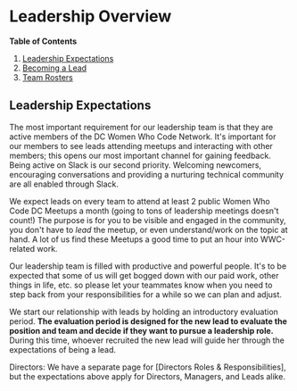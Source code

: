 # Leadership Overview

**Table of Contents**

1. [Leadership Expectations](https://github.com/womenwhocodedc/organization/blob/master/leadership-resources/leadership_overview.md#leadership-expectations)
1. [Becoming a Lead](https://github.com/womenwhocodedc/organization/blob/master/leadership-resources/becoming_a_leader.md)
1. [Team Rosters](https://github.com/womenwhocodedc/organization/blob/master/leadership-resources/our_leaders.md)

## Leadership Expectations

The most important requirement for our leadership team is that they are active members of the DC Women Who Code Network. It's important for our members to see leads attending meetups and interacting with other members; this opens our most important channel for gaining feedback. 
Being active on Slack is our second priority. Welcoming newcomers, encouraging conversations and providing a nurturing technical community are all enabled through Slack.

We expect leads on every team to attend at least 2 public Women Who Code DC Meetups a month (going to tons of leadership meetings doesn't count!) The purpose is for you to be visible and engaged in the community, you don't have to *lead* the meetup, or even understand/work on the topic at hand. A lot of us find these Meetups a good time to put an hour into WWC-related work. 

Our leadership team is filled with productive and powerful people. It's to be expected that some of us will get bogged down with our paid work, other things in life, etc. so please let your teammates know when you need to step back from your responsibilities for a while so we can plan and adjust. 

We start our relationship with leads by holding an introductory evaluation period. **The evaluation period is designed for the new lead to evaluate the position and team and decide if they want to pursue a leadership role.** During this time, whoever recruited the new lead will guide her through the expectations of being a lead.

Directors: We have a separate page for [Directors Roles & Responsibilities], but the expectations above apply for Directors, Managers, and Leads alike. 

